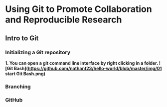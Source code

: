 # Using Git to Promote Collaboration and Reproducible Research
## Intro to Git


### Initializing a Git repository
__1. You can open a git command line interface by right clicking in a folder. ![Git Bash](https://github.com/nathant23/hello-world/blob/master/img/01 start Git Bash.png)__



### Branching




### GitHub






